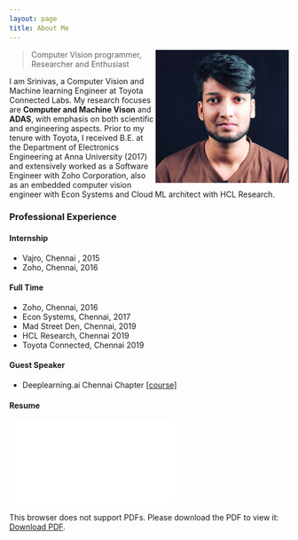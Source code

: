 ```yaml
---
layout: page
title: About Me
---
```


<p class="full-width no-margin"><img src="/assets/images/photo.jpg" alt="LQ" style="width:15rem;height:15rem;" align="right"/></p>

<blockquote class="full-width"><p>Computer Vision programmer, Researcher and Enthusiast</p></blockquote>


I am Srinivas, a Computer Vision and Machine learning Engineer at Toyota Connected Labs. My research focuses are **Computer and Machine Vison** and **ADAS**, with emphasis on both scientific and engineering aspects. Prior to my tenure with Toyota, I received B.E. at the Department of Electronics Engineering at Anna University (2017) and extensively worked as a Software Engineer with Zoho Corporation, also as an embedded computer vision engineer with Econ Systems and Cloud ML architect with HCL Research.

### Professional Experience

#### Internship
* Vajro, Chennai , 2015
* Zoho, Chennai, 2016

#### Full Time
* Zoho, Chennai, 2016
* Econ Systems, Chennai, 2017
* Mad Street Den, Chennai, 2019
* HCL Research, Chennai 2019
* Toyota Connected, Chennai 2019

#### Guest Speaker
* Deeplearning.ai Chennai Chapter [\[course\]](https://camp.lcsr.jhu.edu/spring2019/)

#### Resume
<object data="/assets/pdf/Vishal_Srinivas_VisualCV_Resume.pdf" type="application/pdf" width="700px" height="700px">
    <embed src="/assets/pdf/Vishal_Srinivas_VisualCV_Resume.pdf">
        <p>This browser does not support PDFs. Please download the PDF to view it: <a href="https://www.dropbox.com/s/uqe6dpi32md8uuv/Vishal_Srinivas_VisualCV_Resume.pdf">Download PDF</a>.</p>
    </embed>
</object>